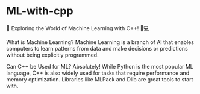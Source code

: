 # ML-with-cpp
🚀 Exploring the World of Machine Learning with C++! 🧠💻

What is Machine Learning?
Machine Learning is a branch of AI that enables computers to learn patterns from data and make decisions or predictions without being explicitly programmed.

Can C++ be Used for ML?
Absolutely! While Python is the most popular ML language, C++ is also widely used for tasks that require performance and memory optimization. Libraries like MLPack and Dlib are great tools to start with.

